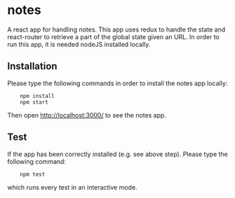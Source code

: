 # notes

A react app for handling notes. This app uses redux to handle the state and react-router to retrieve a part of the global state given an URL. In order to run this app, it is needed nodeJS installed locally.

## Installation

Please type the following commands in order to install the notes app locally:

```
	npm install
	npm start
```

Then open [http://localhost:3000/](http://localhost:3000/) to see the notes app.

## Test

If the app has been correctly installed (e.g. see above step). Please type the following command:

```
	npm test
```

which runs every test in an interactive mode.

